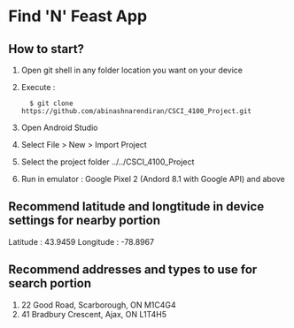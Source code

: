 # Find 'N' Feast App

## How to start?
1. Open git shell in any folder location you want on your device
2. Execute :

         $ git clone https://github.com/abinashnarendiran/CSCI_4100_Project.git
         
3. Open Android Studio
4. Select File > New > Import Project
5. Select the project folder ../../CSCI_4100_Project
6. Run in emulator : Google Pixel 2 (Andord 8.1 with Google API) and above




## Recommend latitude and longtitude in device settings for nearby portion

Latitude  : 43.9459
Longitude : -78.8967




## Recommend addresses and types to use for search portion

1. 22 Good Road, Scarborough, ON M1C4G4
2. 41 Bradbury Crescent, Ajax, ON L1T4H5

